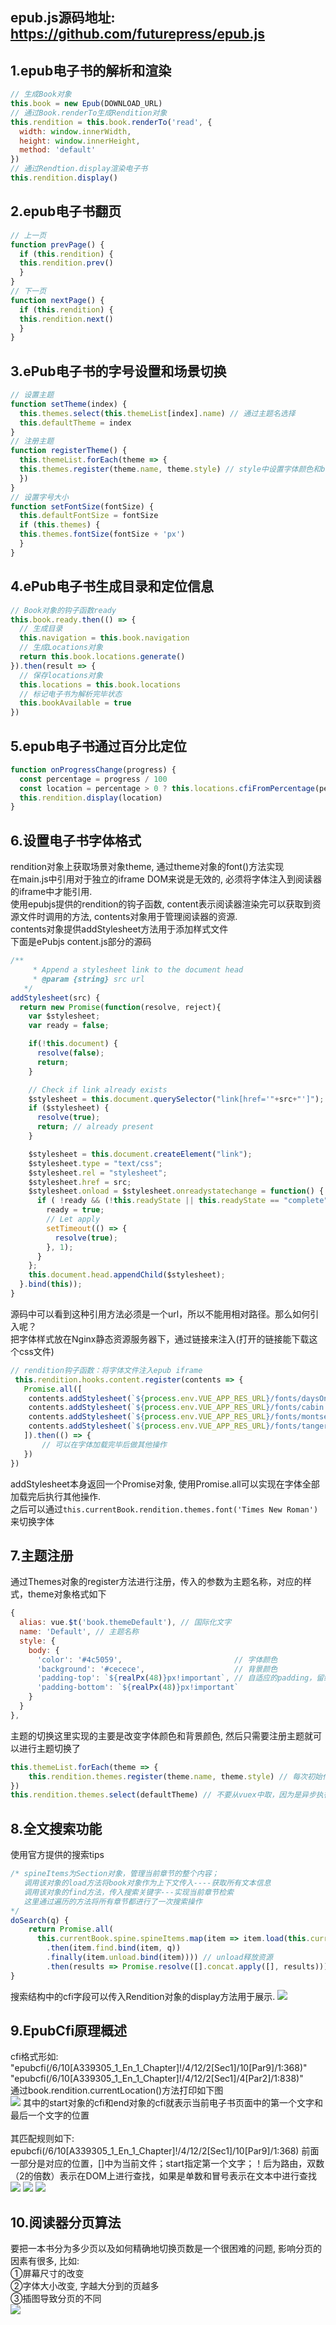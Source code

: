 ## epub.js源码地址: https://github.com/futurepress/epub.js<br>
## 1.epub电子书的解析和渲染

``` javaScript
// 生成Book对象
this.book = new Epub(DOWNLOAD_URL)
// 通过Book.renderTo生成Rendition对象
this.rendition = this.book.renderTo('read', {
  width: window.innerWidth,
  height: window.innerHeight,
  method: 'default'
})
// 通过Rendtion.display渲染电子书
this.rendition.display()
```

## 2.epub电子书翻页
``` javaScript
// 上一页
function prevPage() {
  if (this.rendition) {
  this.rendition.prev()
  }
}
// 下一页
function nextPage() {
  if (this.rendition) {
  this.rendition.next()
  }
}
```

## 3.ePub电子书的字号设置和场景切换

``` javaScript
// 设置主题
function setTheme(index) {
  this.themes.select(this.themeList[index].name) // 通过主题名选择
  this.defaultTheme = index
}
// 注册主题
function registerTheme() {
  this.themeList.forEach(theme => {
  this.themes.register(theme.name, theme.style) // style中设置字体颜色和body颜色
  })
}
// 设置字号大小
function setFontSize(fontSize) {
  this.defaultFontSize = fontSize
  if (this.themes) {
  this.themes.fontSize(fontSize + 'px')
  }
}
```

## 4.ePub电子书生成目录和定位信息

``` javaScript
// Book对象的钩子函数ready
this.book.ready.then(() => {
  // 生成目录
  this.navigation = this.book.navigation
  // 生成Locations对象
  return this.book.locations.generate()
}).then(result => {
  // 保存locations对象
  this.locations = this.book.locations
  // 标记电子书为解析完毕状态
  this.bookAvailable = true
})
```

## 5.epub电子书通过百分比定位

``` javaScript
function onProgressChange(progress) {
  const percentage = progress / 100
  const location = percentage > 0 ? this.locations.cfiFromPercentage(percentage) : 0
  this.rendition.display(location)
}
```

## 6.设置电子书字体格式
rendition对象上获取场景对象theme, 通过theme对象的font()方法实现<br>
在main.js中引用对于独立的iframe DOM来说是无效的, 必须将字体注入到阅读器的iframe中才能引用.<br>
使用epubjs提供的rendition的钩子函数, content表示阅读器渲染完可以获取到资源文件时调用的方法, contents对象用于管理阅读器的资源.<br>
contents对象提供addStylesheet方法用于添加样式文件<br>
下面是ePubjs content.js部分的源码<br>

``` javaScript
/**
	 * Append a stylesheet link to the document head
	 * @param {string} src url
   */
addStylesheet(src) {
  return new Promise(function(resolve, reject){
    var $stylesheet;
    var ready = false;

    if(!this.document) {
      resolve(false);
      return;
    }

    // Check if link already exists
    $stylesheet = this.document.querySelector("link[href='"+src+"']");
    if ($stylesheet) {
      resolve(true);
      return; // already present
    }

    $stylesheet = this.document.createElement("link");
    $stylesheet.type = "text/css";
    $stylesheet.rel = "stylesheet";
    $stylesheet.href = src;
    $stylesheet.onload = $stylesheet.onreadystatechange = function() {
      if ( !ready && (!this.readyState || this.readyState == "complete") ) {
        ready = true;
        // Let apply
        setTimeout(() => {
          resolve(true);
        }, 1);
      }
    };
    this.document.head.appendChild($stylesheet);
  }.bind(this));
}
```
源码中可以看到这种引用方法必须是一个url，所以不能用相对路径。那么如何引入呢？<br>
把字体样式放在Nginx静态资源服务器下，通过链接来注入(打开的链接能下载这个css文件)

``` javaScript
// rendition钩子函数：将字体文件注入epub iframe
 this.rendition.hooks.content.register(contents => {
   Promise.all([
    contents.addStylesheet(`${process.env.VUE_APP_RES_URL}/fonts/daysOne.css`), // 不能使用路径，使用url才能正确导入（内部通过link引入）
    contents.addStylesheet(`${process.env.VUE_APP_RES_URL}/fonts/cabin.css`),   // 该方法放回一个Promise对象
    contents.addStylesheet(`${process.env.VUE_APP_RES_URL}/fonts/montserrat.css`), // 这里使用环境变量
    contents.addStylesheet(`${process.env.VUE_APP_RES_URL}/fonts/tangerine.css`)  // 环境变量存储在.env.development中(线下环境)
   ]).then(() => {
       // 可以在字体加载完毕后做其他操作
   })
})
```
addStylesheet本身返回一个Promise对象, 使用Promise.all可以实现在字体全部加载完后执行其他操作.<br>
之后可以通过`this.currentBook.rendition.themes.font('Times New Roman')`来切换字体

## 7.主题注册
通过Themes对象的register方法进行注册，传入的参数为主题名称，对应的样式，theme对象格式如下<br>

``` javaScript
{
  alias: vue.$t('book.themeDefault'), // 国际化文字
  name: 'Default', // 主题名称
  style: {
    body: {
      'color': '#4c5059',                         // 字体颜色
      'background': '#cecece',                    // 背景颜色
      'padding-top': `${realPx(48)}px!important`, // 自适应的padding，留给页眉和页脚
      'padding-bottom': `${realPx(48)}px!important`
    }
  }
},
```
主题的切换这里实现的主要是改变字体颜色和背景颜色, 然后只需要注册主题就可以进行主题切换了<br>

``` javaScript
this.themeList.forEach(theme => {
    this.rendition.themes.register(theme.name, theme.style) // 每次初始化都需要给rendition对象注册主题
})
this.rendition.themes.select(defaultTheme) // 不要从vuex中取，因为是异步执行的
```

## 8.全文搜索功能
使用官方提供的搜索tips<br>

``` javaScript
/* spineItems为Section对象，管理当前章节的整个内容；
   调用该对象的load方法将book对象作为上下文传入----获取所有文本信息
   调用该对象的find方法，传入搜索关键字---实现当前章节检索
   这里通过遍历的方法将所有章节都进行了一次搜索操作 
*/ 
doSearch(q) {
    return Promise.all(
      this.currentBook.spine.spineItems.map(item => item.load(this.currentBook.load.bind(this.currentBook))
        .then(item.find.bind(item, q))
        .finally(item.unload.bind(item)))) // unload释放资源
        .then(results => Promise.resolve([].concat.apply([], results))) // 二维数组降维
}
```
搜索结构中的cfi字段可以传入Rendition对象的display方法用于展示.
<img src="https://github.com/ChenMingK/ImagesStore/blob/master/imgs/epubProj16.png">

## 9.EpubCfi原理概述
cfi格式形如:<br>
"epubcfi(/6/10[A339305_1_En_1_Chapter]!/4/12/2[Sec1]/10[Par9]/1:368)"<br>
"epubcfi(/6/10[A339305_1_En_1_Chapter]!/4/12/2[Sec1]/4[Par2]/1:838)"<br>
通过book.rendition.currentLocation()方法打印如下图 <br>
<img src="https://github.com/ChenMingK/ImagesStore/blob/master/imgs/epubProj5.png">
其中的start对象的cfi和end对象的cfi就表示当前电子书页面中的第一个文字和最后一个文字的位置<br><br>
其匹配规则如下: <br>
epubcfi(/6/10[A339305_1_En_1_Chapter]!/4/12/2[Sec1]/10[Par9]/1:368)
前面一部分是对应的位置，[]中为当前文件；start指定第一个文字；！后为路由，双数（2的倍数）表示在DOM上进行查找，如果是单数和冒号表示在文本中进行查找<br>
<img src="https://github.com/ChenMingK/ImagesStore/blob/master/imgs/epubProj6.png">
<img src="https://github.com/ChenMingK/ImagesStore/blob/master/imgs/epubProj7.png">
<img src="https://github.com/ChenMingK/ImagesStore/blob/master/imgs/epubProj8.png">

## 10.阅读器分页算法
要把一本书分为多少页以及如何精确地切换页数是一个很困难的问题, 影响分页的因素有很多, 比如: <br>
①屏幕尺寸的改变<br>
②字体大小改变, 字越大分到的页越多<br>
③插图导致分页的不同<br>
<img src="https://github.com/ChenMingK/ImagesStore/blob/master/imgs/epubProj9.png">

